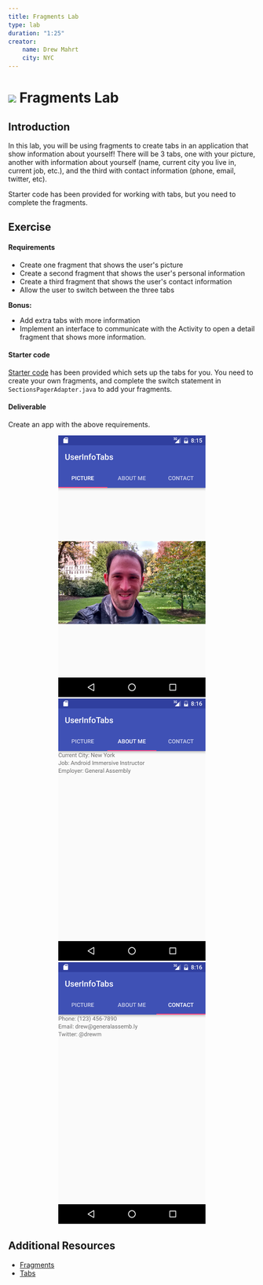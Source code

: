 ```yaml
---
title: Fragments Lab
type: lab
duration: "1:25"
creator:
    name: Drew Mahrt
    city: NYC
---
```


# ![](https://ga-dash.s3.amazonaws.com/production/assets/logo-9f88ae6c9c3871690e33280fcf557f33.png) Fragments Lab

## Introduction

In this lab, you will be using fragments to create tabs in an application that show information about yourself! There will be 3 tabs, one with your picture, another with information about yourself (name, current city you live in, current job, etc.), and the third with contact information (phone, email, twitter, etc).

Starter code has been provided for working with tabs, but you need to complete the fragments.

## Exercise

#### Requirements

- Create one fragment that shows the user's picture
- Create a second fragment that shows the user's personal information
- Create a third fragment that shows the user's contact information
- Allow the user to switch between the three tabs

**Bonus:**
- Add extra tabs with more information
- Implement an interface to communicate with the Activity to open a detail fragment that shows more information.

#### Starter code

[Starter code](starter-code) has been provided which sets up the tabs for you. You need to create your own fragments, and complete the switch statement in `SectionsPagerAdapter.java` to add your fragments.

#### Deliverable

Create an app with the above requirements.

<p align="center">

  <img src="./screenshots/screen1.png" width="300">

  <img src="./screenshots/screen2.png" width="300">

  <img src="./screenshots/screen3.png" width="300">

</p>

## Additional Resources

- [Fragments](http://developer.android.com/guide/components/fragments.html)
- [Tabs](http://developer.android.com/training/implementing-navigation/lateral.html)
